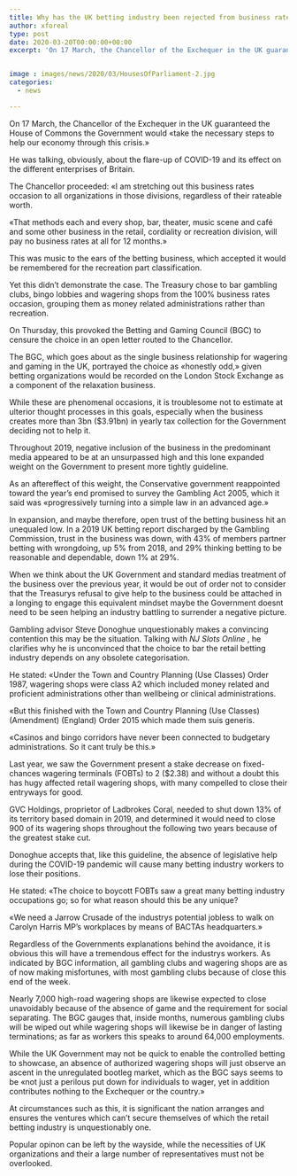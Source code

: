 ```yaml
---
title: Why has the UK betting industry been rejected from business rate help
author: xforeal 
type: post
date: 2020-03-20T00:00:00+00:00
excerpt: 'On 17 March, the Chancellor of the Exchequer in the UK guaranteed the House of Commons the Government would "take the necessary steps to help our economy through this crisis '


image : images/news/2020/03/HousesOfParliament-2.jpg
categories:
  - news

---
```

On 17 March, the Chancellor of the Exchequer in the UK guaranteed the House of Commons the Government would &#171;take the necessary steps to help our economy through this crisis.&#187; 

He was talking, obviously, about the flare-up of COVID-19 and its effect on the different enterprises of Britain. 

The Chancellor proceeded: &#171;I am stretching out this business rates occasion to all organizations in those divisions, regardless of their rateable worth. 

&#171;That methods each and every shop, bar, theater, music scene and café and some other business in the retail, cordiality or recreation division, will pay no business rates at all for 12 months.&#187; 

This was music to the ears of the betting business, which accepted it would be remembered for the recreation part classification. 

Yet this didn&#8217;t demonstrate the case. The Treasury chose to bar gambling clubs, bingo lobbies and wagering shops from the 100&percnt; business rates occasion, grouping them as money related administrations rather than recreation. 

On Thursday, this provoked the Betting and Gaming Council (BGC) to censure the choice in an open letter routed to the Chancellor. 

The BGC, which goes about as the single business relationship for wagering and gaming in the UK, portrayed the choice as &#171;honestly odd,&#187; given betting organizations would be recorded on the London Stock Exchange as a component of the relaxation business. 

While these are phenomenal occasions, it is troublesome not to estimate at ulterior thought processes in this goals, especially when the business creates more than 3bn ($3.91bn) in yearly tax collection for the Government deciding not to help it. 

Throughout 2019, negative inclusion of the business in the predominant media appeared to be at an unsurpassed high and this lone expanded weight on the Government to present more tightly guideline. 

As an aftereffect of this weight, the Conservative government reappointed toward the year&#8217;s end promised to survey the Gambling Act 2005, which it said was &#171;progressively turning into a simple law in an advanced age.&#187; 

In expansion, and maybe therefore, open trust of the betting business hit an unequaled low. In a 2019 UK betting report discharged by the Gambling Commission, trust in the business was down, with 43&percnt; of members partner betting with wrongdoing, up 5&percnt; from 2018, and 29&percnt; thinking betting to be reasonable and dependable, down 1&percnt; at 29&percnt;. 

When we think about the UK Government and standard medias treatment of the business over the previous year, it would be out of order not to consider that the Treasurys refusal to give help to the business could be attached in a longing to engage this equivalent mindset maybe the Government doesnt need to be seen helping an industry battling to surrender a negative picture. 

Gambling advisor Steve Donoghue unquestionably makes a convincing contention this may be the situation. Talking with _NJ Slots Online_ , he clarifies why he is unconvinced that the choice to bar the retail betting industry depends on any obsolete categorisation. 

He stated: &#171;Under the Town and Country Planning (Use Classes) Order 1987, wagering shops were class A2 which included money related and proficient administrations other than wellbeing or clinical administrations. 

&#171;But this finished with the Town and Country Planning (Use Classes) (Amendment) (England) Order 2015 which made them suis generis. 

&#171;Casinos and bingo corridors have never been connected to budgetary administrations. So it cant truly be this.&#187; 

Last year, we saw the Government present a stake decrease on fixed-chances wagering terminals (FOBTs) to 2 ($2.38) and without a doubt this has hugy affected retail wagering shops, with many compelled to close their entryways for good. 

GVC Holdings, proprietor of Ladbrokes Coral, needed to shut down 13&percnt; of its territory based domain in 2019, and determined it would need to close 900 of its wagering shops throughout the following two years because of the greatest stake cut. 

Donoghue accepts that, like this guideline, the absence of legislative help during the COVID-19 pandemic will cause many betting industry workers to lose their positions. 

He stated: &#171;The choice to boycott FOBTs saw a great many betting industry occupations go; so for what reason should this be any unique? 

&#171;We need a Jarrow Crusade of the industrys potential jobless to walk on Carolyn Harris MP&#8217;s workplaces by means of BACTAs headquarters.&#187; 

Regardless of the Governments explanations behind the avoidance, it is obvious this will have a tremendous effect for the industrys workers. As indicated by BGC information, all gambling clubs and wagering shops are as of now making misfortunes, with most gambling clubs because of close this end of the week. 

Nearly 7,000 high-road wagering shops are likewise expected to close unavoidably because of the absence of game and the requirement for social separating. The BGC gauges that, inside months, numerous gambling clubs will be wiped out while wagering shops will likewise be in danger of lasting terminations; as far as workers this speaks to around 64,000 employments. 

While the UK Government may not be quick to enable the controlled betting to showcase, an absence of authorized wagering shops will just observe an ascent in the unregulated bootleg market, which as the BGC says seems to be &#171;not just a perilous put down for individuals to wager, yet in addition contributes nothing to the Exchequer or the country.&#187; 

At circumstances such as this, it is significant the nation arranges and ensures the ventures which can&#8217;t secure themselves of which the retail betting industry is unquestionably one. 

Popular opinon can be left by the wayside, while the necessities of UK organizations and their a large number of representatives must not be overlooked.